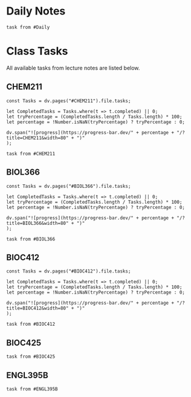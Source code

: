# Daily Notes

```dataview
task from #Daily 
```

# Class Tasks
All available tasks from lecture notes are listed below.

## CHEM211
```dataviewjs
const Tasks = dv.pages("#CHEM211").file.tasks;

let CompletedTasks = Tasks.where(t => t.completed) || 0;
let tryPercentage = (CompletedTasks.length / Tasks.length) * 100;
let percentage = !Number.isNaN(tryPercentage) ? tryPercentage : 0; 

dv.span("![progress](https://progress-bar.dev/" + percentage + "/?title=CHEM211&width=80" + ")" 
);

```
```dataview
task from #CHEM211
```

## BIOL366
```dataviewjs
const Tasks = dv.pages("#BIOL366").file.tasks;

let CompletedTasks = Tasks.where(t => t.completed) || 0;
let tryPercentage = (CompletedTasks.length / Tasks.length) * 100;
let percentage = !Number.isNaN(tryPercentage) ? tryPercentage : 0; 

dv.span("![progress](https://progress-bar.dev/" + percentage + "/?title=BIOL366&width=80" + ")" 
);

```
```dataview
task from #BIOL366 
```

## BIOC412
```dataviewjs
const Tasks = dv.pages("#BIOC412").file.tasks;

let CompletedTasks = Tasks.where(t => t.completed) || 0;
let tryPercentage = (CompletedTasks.length / Tasks.length) * 100;
let percentage = !Number.isNaN(tryPercentage) ? tryPercentage : 0; 

dv.span("![progress](https://progress-bar.dev/" + percentage + "/?title=BIOC412&width=80" + ")" 
);

```
```dataview
task from #BIOC412
```

## BIOC425

```dataview
task from #BIOC425
```

## ENGL395B

```dataview
task from #ENGL395B
```


